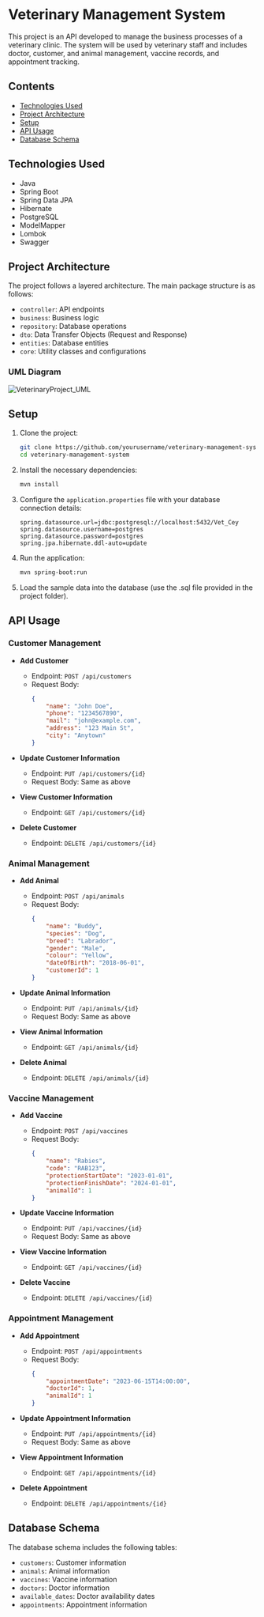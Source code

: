 # Veterinary Management System

This project is an API developed to manage the business processes of a veterinary clinic. The system will be used by veterinary staff and includes doctor, customer, and animal management, vaccine records, and appointment tracking.

## Contents

- [Technologies Used](#technologies-used)
- [Project Architecture](#project-architecture)
- [Setup](#setup)
- [API Usage](#api-usage)
- [Database Schema](#database-schema)


## Technologies Used

- Java 
- Spring Boot
- Spring Data JPA
- Hibernate
- PostgreSQL
- ModelMapper
- Lombok
- Swagger

## Project Architecture


The project follows a layered architecture. The main package structure is as follows:

- `controller`: API endpoints
- `business`: Business logic
- `repository`: Database operations
- `dto`: Data Transfer Objects (Request and Response)
- `entities`: Database entities
- `core`: Utility classes and configurations

### UML Diagram

![VeterinaryProject_UML](https://github.com/Yldrmceyy/VeterinaryProject/assets/106755050/ba7ade62-00e9-46cb-9953-fa18dd1636e0)


## Setup

1. Clone the project:

    ```sh
    git clone https://github.com/yourusername/veterinary-management-system.git
    cd veterinary-management-system
    ```

2. Install the necessary dependencies:

    ```sh
    mvn install
    ```

3. Configure the `application.properties` file with your database connection details:

    ```properties
    spring.datasource.url=jdbc:postgresql://localhost:5432/Vet_Cey
    spring.datasource.username=postgres
    spring.datasource.password=postgres
    spring.jpa.hibernate.ddl-auto=update
    ```

4. Run the application:

    ```sh
    mvn spring-boot:run
    ```

5. Load the sample data into the database (use the .sql file provided in the project folder).

## API Usage

### Customer Management

- **Add Customer**
    - Endpoint: `POST /api/customers`
    - Request Body:
      ```json
      {
          "name": "John Doe",
          "phone": "1234567890",
          "mail": "john@example.com",
          "address": "123 Main St",
          "city": "Anytown"
      }
      ```

- **Update Customer Information**
    - Endpoint: `PUT /api/customers/{id}`
    - Request Body: Same as above

- **View Customer Information**
    - Endpoint: `GET /api/customers/{id}`

- **Delete Customer**
    - Endpoint: `DELETE /api/customers/{id}`

### Animal Management

- **Add Animal**
    - Endpoint: `POST /api/animals`
    - Request Body:
      ```json
      {
          "name": "Buddy",
          "species": "Dog",
          "breed": "Labrador",
          "gender": "Male",
          "colour": "Yellow",
          "dateOfBirth": "2018-06-01",
          "customerId": 1
      }
      ```

- **Update Animal Information**
    - Endpoint: `PUT /api/animals/{id}`
    - Request Body: Same as above

- **View Animal Information**
    - Endpoint: `GET /api/animals/{id}`

- **Delete Animal**
    - Endpoint: `DELETE /api/animals/{id}`

### Vaccine Management

- **Add Vaccine**
    - Endpoint: `POST /api/vaccines`
    - Request Body:
      ```json
      {
          "name": "Rabies",
          "code": "RAB123",
          "protectionStartDate": "2023-01-01",
          "protectionFinishDate": "2024-01-01",
          "animalId": 1
      }
      ```

- **Update Vaccine Information**
    - Endpoint: `PUT /api/vaccines/{id}`
    - Request Body: Same as above

- **View Vaccine Information**
    - Endpoint: `GET /api/vaccines/{id}`

- **Delete Vaccine**
    - Endpoint: `DELETE /api/vaccines/{id}`

### Appointment Management

- **Add Appointment**
    - Endpoint: `POST /api/appointments`
    - Request Body:
      ```json
      {
          "appointmentDate": "2023-06-15T14:00:00",
          "doctorId": 1,
          "animalId": 1
      }
      ```

- **Update Appointment Information**
    - Endpoint: `PUT /api/appointments/{id}`
    - Request Body: Same as above

- **View Appointment Information**
    - Endpoint: `GET /api/appointments/{id}`

- **Delete Appointment**
    - Endpoint: `DELETE /api/appointments/{id}`

## Database Schema

The database schema includes the following tables:

- `customers`: Customer information
- `animals`: Animal information
- `vaccines`: Vaccine information
- `doctors`: Doctor information
- `available_dates`: Doctor availability dates
- `appointments`: Appointment information


